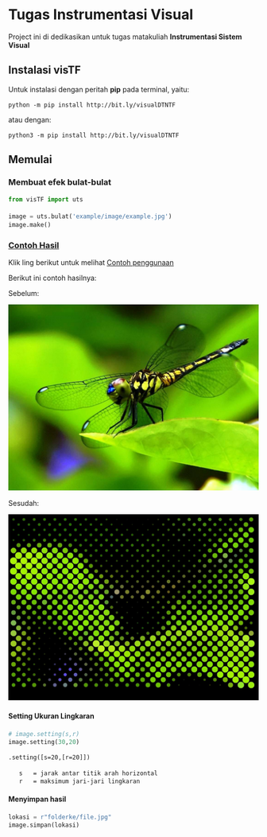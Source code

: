 # Tugas Instrumentasi Visual

Project ini di dedikasikan untuk tugas matakuliah **Instrumentasi Sistem Visual**

## Instalasi visTF


Untuk instalasi dengan peritah **pip** pada terminal, yaitu:

```
python -m pip install http://bit.ly/visualDTNTF 
```

atau dengan:

```
python3 -m pip install http://bit.ly/visualDTNTF
```

## Memulai

### Membuat efek bulat-bulat

```python
from visTF import uts

image = uts.bulat('example/image/example.jpg')
image.make()
```

### [Contoh Hasil](example/ipynb)

Klik ling berikut untuk melihat [Contoh penggunaan](example/ipynb/usage.ipynb)

Berikut ini contoh hasilnya:

Sebelum:

![before](example/image/example.jpg)

Sesudah:

![before](example/result/example.jpg)

#### Setting Ukuran Lingkaran

```python
# image.setting(s,r)
image.setting(30,20)
```

```
.setting([s=20,[r=20]])

   s   = jarak antar titik arah horizontal
   r   = maksimum jari-jari lingkaran
```

#### Menyimpan hasil

```python
lokasi = r"folderke/file.jpg"
image.simpan(lokasi)
```



